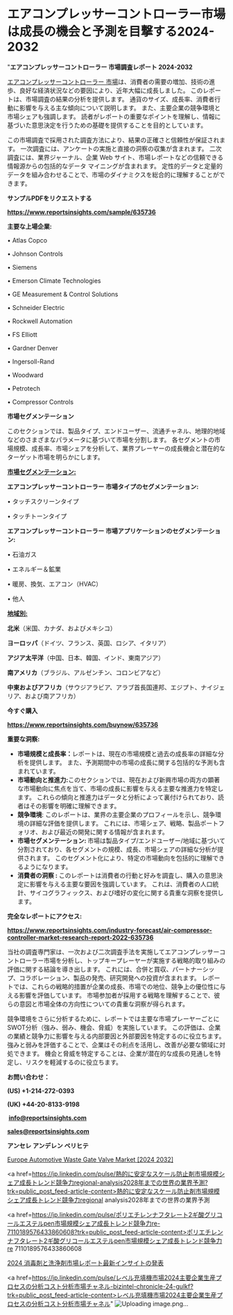 # エアコンプレッサーコントローラー市場は成長の機会と予測を目撃する2024-2032

"<strong>エアコンプレッサーコントローラー 市場調査レポート 2024-2032</strong>

<a href=https://www.reportsinsights.com/sample/635736>エアコンプレッサーコントローラー 市場</a>は、消費者の需要の増加、技術の進歩、良好な経済状況などの要因により、近年大幅に成長しました。 このレポートは、市場調査の結果の分析を提供します。 通貨のサイズ、成長率、消費者行動に影響を与える主な傾向について説明します。 また、主要企業の競争環境と市場シェアも強調します。 読者がレポートの重要なポイントを理解し、情報に基づいた意思決定を行うための基礎を提供することを目的としています。

この市場調査で採用された調査方法により、結果の正確さと信頼性が保証されます。 一次調査には、アンケートの実施と直接の洞察の収集が含まれます。 二次調査には、業界ジャーナル、企業 Web サイト、市場レポートなどの信頼できる情報源からの包括的なデータ マイニングが含まれます。 定性的データと定量的データを組み合わせることで、市場のダイナミクスを総合的に理解することができます。

<strong><b>サンプルPDFをリクエストする</b></strong>

<a href=https://www.reportsinsights.com/sample/635736><strong><u>https://www.reportsinsights.com/sample/635736</u></strong></a>

<strong>主要な上場企業:</strong>

• Atlas Copco

• Johnson Controls

• Siemens

• Emerson Climate Technologies

• GE Measurement & Control Solutions

• Schneider Electric

• Rockwell Automation

• FS Elliott

• Gardner Denver

• Ingersoll-Rand

• Woodward

• Petrotech

• Compressor Controls

<strong>市場セグメンテーション</strong>

このセクションでは、製品タイプ、エンドユーザー、流通チャネル、地理的地域などのさまざまなパラメータに基づいて市場を分割します。 各セグメントの市場規模、成長率、市場シェアを分析して、業界プレーヤーの成長機会と潜在的なターゲット市場を明らかにします。

<strong><u>市場セグメンテーション</u></strong><strong><u>:</u></strong>

<strong>エアコンプレッサーコントローラー 市場タイプのセグメンテーション:</strong>

• タッチスクリーンタイプ

• タッチトーンタイプ

<strong>エアコンプレッサーコントローラー 市場アプリケーションのセグメンテーション:</strong>

• 石油ガス

• エネルギー＆鉱業

• 暖房、換気、エアコン（HVAC）

• 他人

<strong><u>地域別</u></strong><strong><u>:</u></strong>

<strong>北米</strong>（米国、カナダ、およびメキシコ）

<strong>ヨーロッパ</strong>（ドイツ、フランス、英国、ロシア、イタリア）

<strong>アジア太平洋</strong>（中国、日本、韓国、インド、東南アジア）

<strong>南アメリカ</strong>（ブラジル、アルゼンチン、コロンビアなど）

<strong>中東およびアフリカ</strong>（サウジアラビア、アラブ首長国連邦、エジプト、ナイジェリア、および南アフリカ）

<strong>今すぐ購入</strong>

<a href=https://www.reportsinsights.com/buynow/635736><strong><u>https://www.reportsinsights.com/buynow/635736</u></strong></a>

<strong>重要な洞察:</strong>
<ul>
  <li><strong>市場規模と成長率：</strong>レポートは、現在の市場規模と過去の成長率の詳細な分析を提供します。 また、予測期間中の市場の成長に関する包括的な予測も含まれています。</li>
  <li><strong>市場動向と推進力:</strong>このセクションでは、現在および新興市場の両方の顕著な市場動向に焦点を当て、市場の成長に影響を与える主要な推進力を特定します。 これらの傾向と推進力はデータと分析によって裏付けられており、読者はその影響を明確に理解できます。</li>
  <li><strong>競争環境</strong>: このレポートは、業界の主要企業のプロフィールを示し、競争環境の詳細な評価を提供します。 これには、市場シェア、戦略、製品ポートフォリオ、および最近の開発に関する情報が含まれます。</li>
  <li><strong>市場セグメンテーション: </strong>市場は製品タイプ/エンドユーザー/地域に基づいて分割されており、各セグメントの規模、成長、市場シェアの詳細な分析が提供されます。 このセグメント化により、特定の市場動向を包括的に理解できるようになります。</li>
  <li><strong>消費者の洞察 : </strong>このレポートは消費者の行動と好みを調査し、購入の意思決定に影響を与える主要な要因を強調しています。 これは、消費者の人口統計、サイコグラフィックス、および嗜好の変化に関する貴重な洞察を提供します。</li>
</ul>
<strong>完全なレポートにアクセス:</strong>

<a href=https://www.reportsinsights.com/industry-forecast/air-compressor-controller-market-research-report-2022-635736><strong><u><b>https://www.reportsinsights.com/industry-forecast/air-compressor-controller-market-research-report-2022-635736</b></u></strong></a>

当社の調査専門家は、一次および二次調査手法を実施してエアコンプレッサーコントローラー市場を分析し、トップキープレーヤーが実施する戦略的取り組みの評価に関する結論を導き出します。 これには、合併と買収、パートナーシップ、コラボレーション、製品の発売、研究開発への投資が含まれます。 レポートでは、これらの戦略的措置が企業の成長、市場での地位、競争上の優位性に与える影響を評価しています。 市場参加者が採用する戦略を理解することで、彼らの意図と市場全体の方向性についての貴重な洞察が得られます。

競争環境をさらに分析するために、レポートでは主要な市場プレーヤーごとにSWOT分析（強み、弱み、機会、脅威）を実施しています。 この評価は、企業の業績と競争力に影響を与える内部要因と外部要因を特定するのに役立ちます。 強みと弱みを評価することで、企業はその利点を活用し、改善が必要な領域に対処できます。 機会と脅威を特定することは、企業が潜在的な成長の見通しを特定し、リスクを軽減するのに役立ちます。

<strong>お問い合わせ：</strong>

<strong>(US) +1-214-272-0393</strong>

<strong>(UK) +44-20-8133-9198</strong>

<strong> </strong><a href=info@reportsinsights.com><strong><u>info@reportsinsights.com</u></strong></a>

<a href=sales@reportsinsights.com><strong><u>sales@reportsinsights.com</u></strong></a>

<strong>アンセレ アンデレン ベリヒテ</strong>

<a href=https://www.linkedin.com/pulse/europe-automotive-waste-gate-valve-markets-analysis-xoljf/>Europe Automotive Waste Gate Valve Market [2024 2032]</a>

<a href=https://jp.linkedin.com/pulse/熱的に安定なスケール防止剤市場規模シェア成長トレンド競争力regional-analysis2028年までの世界の業界予測?trk=public_post_feed-article-content>熱的に安定なスケール防止剤市場規模シェア成長トレンド競争力regional analysis2028年までの世界の業界予測</a>

<a href=https://jp.linkedin.com/pulse/ポリエチレンナフタレート2ギ酸グリコールエステルpen市場規模シェア成長トレンド競争力re-7110189576433860608?trk=public_post_feed-article-content>ポリエチレンナフタレート2ギ酸グリコールエステルpen市場規模シェア成長トレンド競争力re 7110189576433860608</a>

<a href=https://www.linkedin.com/pulse/2024-消毒剤と洗浄剤市場レポート最新インサイトの発表-reportsinsights-pvt-ltd/>2024 消毒剤と洗浄剤市場レポート最新インサイトの発表</a>

<a href=https://jp.linkedin.com/pulse/レベル充填機市場2024主要企業生産プロセスの分析コスト分析市場チャネル-bizintel-chronicle-24-gulkf?trk=public_post_feed-article-content>レベル充填機市場2024主要企業生産プロセスの分析コスト分析市場チャネル</a>"
![Uploading image.png…]()
